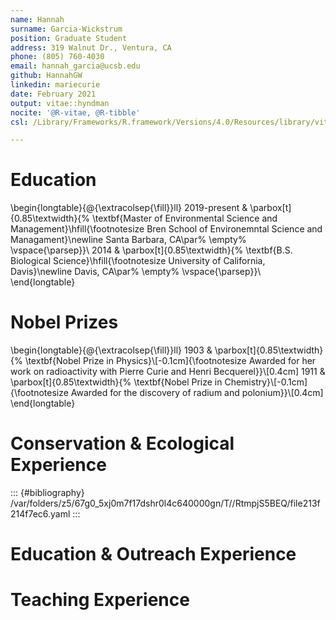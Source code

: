 ```yaml
---
name: Hannah
surname: Garcia-Wickstrum
position: Graduate Student
address: 319 Walnut Dr., Ventura, CA
phone: (805) 760-4030
email: hannah_garcia@ucsb.edu
github: HannahGW
linkedin: mariecurie
date: February 2021
output: vitae::hyndman
nocite: '@R-vitae, @R-tibble'
csl: /Library/Frameworks/R.framework/Versions/4.0/Resources/library/vitae/vitae.csl

---
```




# Education

\begin{longtable}{@{\extracolsep{\fill}}ll}
2019-present & \parbox[t]{0.85\textwidth}{%
\textbf{Master of Environmental Science and Management}\hfill{\footnotesize Bren School of Environemntal Science and Managament}\newline
  Santa Barbara, CA\par%
  \empty%
\vspace{\parsep}}\\
2014 & \parbox[t]{0.85\textwidth}{%
\textbf{B.S. Biological Science}\hfill{\footnotesize University of California, Davis}\newline
  Davis, CA\par%
  \empty%
\vspace{\parsep}}\\
\end{longtable}

# Nobel Prizes

\begin{longtable}{@{\extracolsep{\fill}}ll}
1903 & \parbox[t]{0.85\textwidth}{%
\textbf{Nobel Prize in Physics}\\[-0.1cm]{\footnotesize Awarded for her work on radioactivity with Pierre Curie and Henri Becquerel}}\\[0.4cm]
1911 & \parbox[t]{0.85\textwidth}{%
\textbf{Nobel Prize in Chemistry}\\[-0.1cm]{\footnotesize Awarded for the discovery of radium and polonium}}\\[0.4cm]
\end{longtable}

# Conservation & Ecological Experience 


::: {#bibliography}
/var/folders/z5/67g0_5xj0m7f17dshr0l4c640000gn/T//RtmpjS5BEQ/file213f214f7ec6.yaml
:::


# Education & Outreach Experience 


# Teaching Experience
